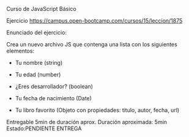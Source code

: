 Curso de JavaScript Básico


Ejercicio
https://campus.open-bootcamp.com/cursos/15/leccion/1875


Enunciado del ejercicio:

Crea un nuevo archivo JS que contenga una lista con los siguientes elementos:

- Tu nombre (string)

- Tu edad (number)

- ¿Eres desarrollador? (boolean)

- Tu fecha de nacimiento (Date)

- Tu libro favorito (Objeto con propiedades: titulo, autor, fecha, url)



Entregable
5min de duración aprox.
Duración aproximada: 5min
Estado:PENDIENTE ENTREGA



